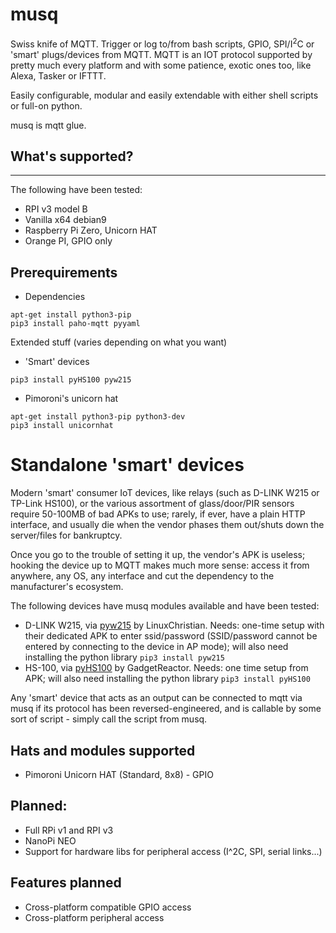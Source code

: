 # musq

Swiss knife of MQTT. Trigger or log to/from bash scripts, GPIO, SPI/I<sup>2</sup>C or 'smart' plugs/devices from MQTT. MQTT is an IOT protocol supported by pretty much every platform and with some patience, exotic ones too, like Alexa, Tasker or IFTTT.

Easily configurable, modular and easily extendable with either shell scripts or full-on python.

musq is mqtt glue.


## What's supported?
-----------------

The following have been tested:
* RPI v3 model B
* Vanilla x64 debian9
* Raspberry Pi Zero, Unicorn HAT
* Orange PI, GPIO only

## Prerequirements

* Dependencies

```
apt-get install python3-pip
pip3 install paho-mqtt pyyaml
```

Extended stuff (varies depending on what you want)

* 'Smart' devices
```
pip3 install pyHS100 pyw215 
```

* Pimoroni's unicorn hat

```
apt-get install python3-pip python3-dev
pip3 install unicornhat
```



# Standalone 'smart' devices

Modern 'smart' consumer IoT devices, like relays (such as D-LINK W215 or TP-Link HS100), or the various assortment of glass/door/PIR sensors require 50-100MB of bad APKs to use; rarely, if ever, have a plain HTTP interface, and usually die when the vendor phases them out/shuts down the server/files for bankruptcy. 

Once you go to the trouble of setting it up, the vendor's APK is useless; hooking the device up to MQTT makes much more sense: access it from anywhere, any OS, any interface and cut the dependency to the manufacturer's ecosystem.

The following devices have musq modules available and have been tested:

* D-LINK W215, via [pyw215](https://github.com/LinuxChristian/pyW215) by LinuxChristian. Needs: one-time setup with their dedicated APK to enter ssid/password (SSID/password cannot be entered by connecting to the device in AP mode); will also need installing the python library `pip3 install pyw215`
* HS-100, via [pyHS100](https://github.com/GadgetReactor/pyHS100) by GadgetReactor. Needs: one time setup from APK; will also need installing the python library `pip3 install pyHS100`

Any 'smart' device that acts as an output can be connected to mqtt via musq if its protocol has been reversed-engineered, and is callable by some sort of script - simply call the script from musq.


Hats and modules supported
--------------------------

* Pimoroni Unicorn HAT (Standard, 8x8) - GPIO

Planned:
--------
* Full RPi v1 and RPI v3
* NanoPi NEO
* Support for hardware libs for peripheral access (I^2C, SPI, serial links...)

Features planned
----------------
* Cross-platform compatible GPIO access
* Cross-platform peripheral access

<!-- Pushed this file to trigger github's activity thingie 2 -->
